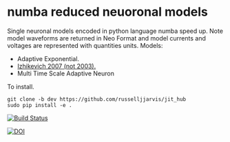 # numba reduced neuoronal models
Single neuronal models encoded in python language numba speed up.
Note model waveforms are returned in Neo Format and model currents and voltages are represented with quantities units.
Models:
* Adaptive Exponential.
* [Izhikevich 2007 (not 2003).](https://github.com/OpenSourceBrain/IzhikevichModel/blob/master/numba/faster_izhikevich_model.ipynb)
* Multi Time Scale Adaptive Neuron

To install.
```
git clone -b dev https://github.com/russelljjarvis/jit_hub
sudo pip install -e .
```


[![Build Status](https://circleci.com/gh/russelljjarvis/jit_hub/tree/neuronunit.svg?style=svg)](https://app.circleci.com/pipelines/github/russelljjarvis/jit_hub/)

[![DOI](https://zenodo.org/badge/304228004.svg)](https://zenodo.org/badge/latestdoi/304228004)
